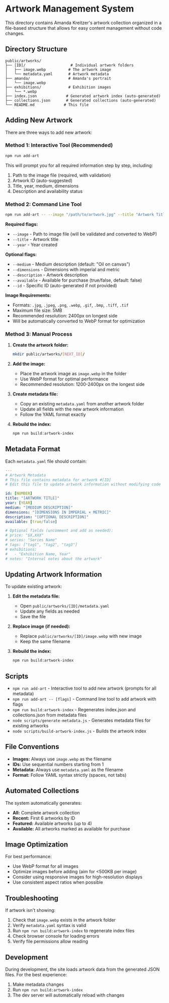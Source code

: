 # Artwork Management System

This directory contains Amanda Kreitzer's artwork collection organized in a file-based structure that allows for easy content management without code changes.

## Directory Structure

```
public/artworks/
├── [ID]/                    # Individual artwork folders
│   ├── image.webp          # The artwork image
│   └── metadata.yaml       # Artwork metadata
├── amanda/                 # Amanda's portrait
│   └── image.webp
├── exhibitions/            # Exhibition images
│   └── *.webp
├── index.json             # Generated artwork index (auto-generated)
├── collections.json       # Generated collections (auto-generated)
└── README.md             # This file
```

## Adding New Artwork

There are three ways to add new artwork:

### Method 1: Interactive Tool (Recommended)

```bash
npm run add-art
```

This will prompt you for all required information step by step, including:
1. Path to the image file (required, with validation)
2. Artwork ID (auto-suggested)
3. Title, year, medium, dimensions
4. Description and availability status

### Method 2: Command Line Tool

```bash
npm run add-art -- --image "/path/to/artwork.jpg" --title "Artwork Title" --year 2024 --medium "Oil on canvas" --dimensions "24\" × 30\" (61cm × 76cm)" --available true
```

**Required flags:**
- `--image` - Path to image file (will be validated and converted to WebP)
- `--title` - Artwork title
- `--year` - Year created

**Optional flags:**
- `--medium` - Medium description (default: "Oil on canvas")
- `--dimensions` - Dimensions with imperial and metric
- `--description` - Artwork description
- `--available` - Available for purchase (true/false, default: false)
- `--id` - Specific ID (auto-generated if not provided)

**Image Requirements:**
- Formats: `.jpg`, `.jpeg`, `.png`, `.webp`, `.gif`, `.bmp`, `.tiff`, `.tif`
- Maximum file size: 5MB
- Recommended resolution: 2400px on longest side
- Will be automatically converted to WebP format for optimization

### Method 3: Manual Process

1. **Create the artwork folder:**
   ```bash
   mkdir public/artworks/[NEXT_ID]/
   ```

2. **Add the image:**
   - Place the artwork image as `image.webp` in the folder
   - Use WebP format for optimal performance
   - Recommended resolution: 1200-2400px on the longest side

3. **Create metadata file:**
   - Copy an existing `metadata.yaml` from another artwork folder
   - Update all fields with the new artwork information
   - Follow the YAML format exactly

4. **Rebuild the index:**
   ```bash
   npm run build:artwork-index
   ```

## Metadata Format

Each `metadata.yaml` file should contain:

```yaml
---
# Artwork Metadata
# This file contains metadata for artwork #[ID]
# Edit this file to update artwork information without modifying code

id: [NUMBER]
title: "[ARTWORK TITLE]"
year: [YEAR]
medium: "[MEDIUM DESCRIPTION]"
dimensions: "[DIMENSIONS IN IMPERIAL × METRIC]"
description: "[OPTIONAL DESCRIPTION]"
available: [true/false]

# Optional fields (uncomment and add as needed):
# price: "$X,XXX"
# series: "Series Name"
# tags: ["tag1", "tag2", "tag3"]
# exhibitions:
#   - "Exhibition Name, Year"
# notes: "Internal notes about the artwork"
```

## Updating Artwork Information

To update existing artwork:

1. **Edit the metadata file:**
   - Open `public/artworks/[ID]/metadata.yaml`
   - Update any fields as needed
   - Save the file

2. **Replace image (if needed):**
   - Replace `public/artworks/[ID]/image.webp` with new image
   - Keep the same filename

3. **Rebuild the index:**
   ```bash
   npm run build:artwork-index
   ```

## Scripts

- `npm run add-art` - Interactive tool to add new artwork (prompts for all metadata)
- `npm run add-art -- [flags]` - Command line tool to add artwork with flags
- `npm run build:artwork-index` - Regenerates index.json and collections.json from metadata files
- `node scripts/generate-metadata.js` - Generates metadata files for existing artworks
- `node scripts/build-artwork-index.js` - Builds the artwork index

## File Conventions

- **Images:** Always use `image.webp` as the filename
- **IDs:** Use sequential numbers starting from 1
- **Metadata:** Always use `metadata.yaml` as the filename
- **Format:** Follow YAML syntax strictly (spaces, not tabs)

## Automated Collections

The system automatically generates:
- **All:** Complete artwork collection
- **Recent:** First 6 artworks by ID
- **Featured:** Available artworks (up to 4)
- **Available:** All artworks marked as available for purchase

## Image Optimization

For best performance:
- Use WebP format for all images
- Optimize images before adding (aim for <500KB per image)
- Consider using responsive images for high-resolution displays
- Use consistent aspect ratios when possible

## Troubleshooting

If artwork isn't showing:
1. Check that `image.webp` exists in the artwork folder
2. Verify `metadata.yaml` syntax is valid
3. Run `npm run build:artwork-index` to regenerate index files
4. Check browser console for loading errors
5. Verify file permissions allow reading

## Development

During development, the site loads artwork data from the generated JSON files. For the best experience:
1. Make metadata changes
2. Run `npm run build:artwork-index`
3. The dev server will automatically reload with changes